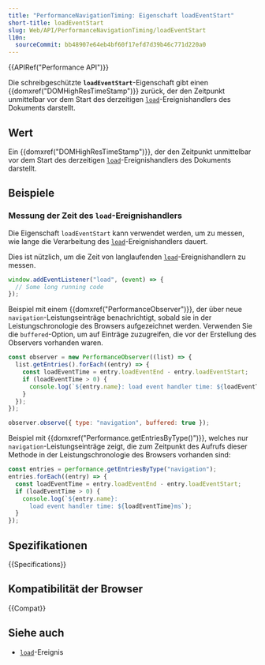 ```yaml
---
title: "PerformanceNavigationTiming: Eigenschaft loadEventStart"
short-title: loadEventStart
slug: Web/API/PerformanceNavigationTiming/loadEventStart
l10n:
  sourceCommit: bb48907e64eb4bf60f17efd7d39b46c771d220a0
---
```


{{APIRef("Performance API")}}

Die schreibgeschützte **`loadEventStart`**-Eigenschaft gibt einen {{domxref("DOMHighResTimeStamp")}} zurück, der den Zeitpunkt unmittelbar vor dem Start des derzeitigen [`load`](/de/docs/Web/API/Window/load_event)-Ereignishandlers des Dokuments darstellt.

## Wert

Ein {{domxref("DOMHighResTimeStamp")}}, der den Zeitpunkt unmittelbar vor dem Start des derzeitigen [`load`](/de/docs/Web/API/Window/load_event)-Ereignishandlers des Dokuments darstellt.

## Beispiele

### Messung der Zeit des `load`-Ereignishandlers

Die Eigenschaft `loadEventStart` kann verwendet werden, um zu messen, wie lange die Verarbeitung des [`load`](/de/docs/Web/API/Window/load_event)-Ereignishandlers dauert.

Dies ist nützlich, um die Zeit von langlaufenden [`load`](/de/docs/Web/API/Window/load_event)-Ereignishandlern zu messen.

```js
window.addEventListener("load", (event) => {
  // Some long running code
});
```

Beispiel mit einem {{domxref("PerformanceObserver")}}, der über neue `navigation`-Leistungseinträge benachrichtigt, sobald sie in der Leistungschronologie des Browsers aufgezeichnet werden. Verwenden Sie die `buffered`-Option, um auf Einträge zuzugreifen, die vor der Erstellung des Observers vorhanden waren.

```js
const observer = new PerformanceObserver((list) => {
  list.getEntries().forEach((entry) => {
    const loadEventTime = entry.loadEventEnd - entry.loadEventStart;
    if (loadEventTime > 0) {
      console.log(`${entry.name}: load event handler time: ${loadEventTime}ms`);
    }
  });
});

observer.observe({ type: "navigation", buffered: true });
```

Beispiel mit {{domxref("Performance.getEntriesByType()")}}, welches nur `navigation`-Leistungseinträge zeigt, die zum Zeitpunkt des Aufrufs dieser Methode in der Leistungschronologie des Browsers vorhanden sind:

```js
const entries = performance.getEntriesByType("navigation");
entries.forEach((entry) => {
  const loadEventTime = entry.loadEventEnd - entry.loadEventStart;
  if (loadEventTime > 0) {
    console.log(`${entry.name}:
      load event handler time: ${loadEventTime}ms`);
  }
});
```

## Spezifikationen

{{Specifications}}

## Kompatibilität der Browser

{{Compat}}

## Siehe auch

- [`load`](/de/docs/Web/API/Window/load_event)-Ereignis
